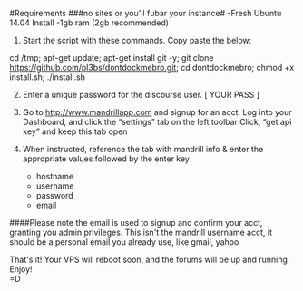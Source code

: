 #Requirements
###no sites or you'll fubar your instance#
-Fresh Ubuntu 14.04 Install
-1gb ram (2gb recommended)


  
1. Start the script with these commands. Copy paste the below:

cd /tmp; apt-get update; apt-get install git -y; git clone https://github.com/pl3bs/dontdockmebro.git; cd dontdockmebro; chmod +x install.sh; ./install.sh

2. Enter a unique password for the discourse user.
	[ YOUR PASS ]

3. Go to http://www.mandrillapp.com and signup for an acct.
 	Log into your Dashboard, and click the “settings” tab on the left toolbar
	Click, “get api key” and keep this tab open

4. When instructed, reference the tab with mandrill info & enter the appropriate values followed by the enter key
	- hostname
	- username
	- password
	- email

	
####Please note the email is used to signup and confirm your acct, granting you admin privileges. This isn't the mandrill username acct, it should be a personal email you already use, like gmail, yahoo
	
That's it! Your VPS will reboot soon, and the forums will be up and running 
	Enjoy!  
=D
